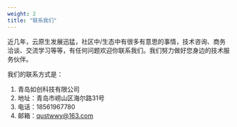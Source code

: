```yaml
---
weight: 2
title: "联系我们"
---
```


近几年，云原生发展迅猛，社区中/生态中有很多有意思的事情，技术咨询、商务洽谈、交流学习等等，有任何问题欢迎你联系我们。我们努力做好您身边的技术服务伙伴。

我们的联系方式是：

1. 青岛如创科技有限公司
2. 地址：青岛市崂山区海尔路31号
3. 电话：18561967780
4. 邮箱：qustwwy@163.com